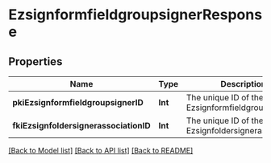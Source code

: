 # EzsignformfieldgroupsignerResponse

## Properties
Name | Type | Description | Notes
------------ | ------------- | ------------- | -------------
**pkiEzsignformfieldgroupsignerID** | **Int** | The unique ID of the Ezsignformfieldgroupsigner | 
**fkiEzsignfoldersignerassociationID** | **Int** | The unique ID of the Ezsignfoldersignerassociation | 

[[Back to Model list]](../README.md#documentation-for-models) [[Back to API list]](../README.md#documentation-for-api-endpoints) [[Back to README]](../README.md)


